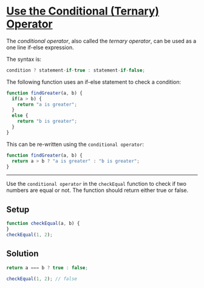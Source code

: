 # [Use the Conditional (Ternary) Operator](https://learn.freecodecamp.org/javascript-algorithms-and-data-structures/basic-javascript/use-the-conditional-ternary-operator/)

The _conditional operator_, also called the _ternary operator_, can be used as a one line if-else expression.

The syntax is:

```js
condition ? statement-if-true : statement-if-false;
```

The following function uses an if-else statement to check a condition:

```js
function findGreater(a, b) {
  if(a > b) {
    return "a is greater";
  }
  else {
    return "b is greater";
  }
}
```

This can be re-written using the `conditional operator`:

```js
function findGreater(a, b) {
  return a > b ? "a is greater" : "b is greater";
}
```

---

Use the `conditional operator` in the `checkEqual` function to check if two numbers are equal or not. The function should return either true or false.

## Setup

```js
function checkEqual(a, b) {
}
checkEqual(1, 2);
```

## Solution

```js
return a === b ? true : false;

checkEqual(1, 2); // false
```